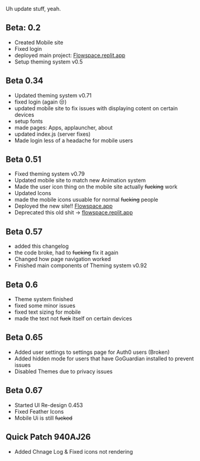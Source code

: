Uh update stuff, yeah.

## Beta: 0.2
  - Created Mobile site
  - Fixed login
  - deployed main project: [Flowspace.replit.app](https://flowspace.replit.app)
  - Setup theming system v0.5

## Beta 0.34 
  - Updated theming system v0.71
  - fixed login (again 😒)
  - updated mobile site to fix issues with displaying cotent on certain devices
  - setup fonts
  - made pages: Apps, applauncher, about
  - updated index.js (server fixes)
  - Made login less of a headache for mobile users

## Beta 0.51 
  - Fixed theming system v0.79
  - Updated mobile site to match new Animation system
  - Made the user icon thing on the mobile site actually ~~fucking~~ work
  - Updated Icons
  - made the mobile icons usuable for normal ~~fucking~~ people
  - Deployed the new site!! [Flowspace.app](https://flowspace.app)
  - Deprecated this old shit -> [flowspace.replit.app](https://flowspace.replit.app)

## Beta 0.57 
  - added this changelog
  - the code broke, had to ~~fucking~~ fix it again 
  - Changed how page navigation worked
  - Finished main components of Theming system v0.92

## Beta 0.6 
  - Theme system finished
  - fixed some minor issues
  - fixed text sizing for mobile
  - made the text not ~~fuck~~ itself on certain devices

## Beta 0.65 
  - Added user settings to settings page for Auth0 users (Broken)
  - Added hidden mode for users that have GoGuardian installed to prevent issues
  - Disabled Themes due to privacy issues


## Beta 0.67 
  - Started UI Re-design 0.453
  - Fixed Feather Icons
  - Mobile Ui is still ~~fucked~~

## Quick Patch 940AJ26
  - Added Chnage Log & Fixed icons not rendering